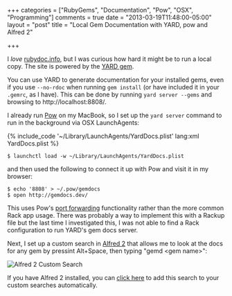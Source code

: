 +++
categories = ["RubyGems", "Documentation", "Pow", "OSX", "Programming"]
comments = true
date = "2013-03-19T11:48:00-05:00"
layout = "post"
title = "Local Gem Documentation with YARD, pow and Alfred 2"

+++

I _love_ [rubydoc.info][rubydoc], but I was curious how hard it
might be to run a local copy. The site is powered by the [YARD gem][YARD].

You can use YARD to generate documentation for your installed gems, even if you
use `--no-rdoc` when running `gem install` (or have included it in your `.gemrc`,
as I have). This can be done by running `yard server --gems` and browsing to
http://localhost:8808/.
<!--more-->
I already run [Pow][pow] on my MacBook, so I set up the `yard server` command to
run in the background via OSX LaunchAgents:

{% include_code '~/Library/LaunchAgents/YardDocs.plist' lang:xml YardDocs.plist %}

```
$ launchctl load -w ~/Library/LaunchAgents/YardDocs.plist
```

and then used the following to connect
it up with Pow and visit it in my browser:

```
$ echo '8808' > ~/.pow/gemdocs
$ open http://gemdocs.dev/
```

This uses Pow's [port forwarding][pow-port] functionality rather than the more
common Rack app usage. There was probably a way to implement this with a Rackup
file but the last time I investigated this, I was not able to find a Rack
configuration to run YARD's gem docs server.

Next, I set up a custom search in [Alfred 2][alfred] that allows me to look at the docs for
any gem by pressint Alt+Space, then typing "gemd &lt;gem name&gt;":

![Alfred 2 Custom Search](/images/2013-03-19-alfred2.png "Alfred 2 Custom Search")

If you have Alfred 2 installed, you can [click here][alfred2-search] to add this
search to your custom searches automatically.

[rubydoc]: http://www.rubydoc.info/
[YARD]: http://yardoc.org/
[pow]: http://pow.cx
[pow-port]: http://pow.cx/manual.html#section_2.1.4
[alfred]: http://alfredapp.com/
[alfred2-search]: alfred://customsearch/Gem%20Docs/gemd/utf8/noplus/http://gemdocs.dev/docs/{query}/frames
